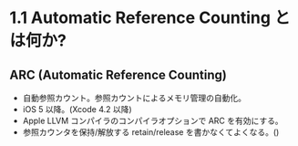 
1.1 Automatic Reference Counting とは何か? 
========================================
## ARC (Automatic Reference Counting)
- 自動参照カウント。参照カウントによるメモリ管理の自動化。
- iOS 5 以降。(Xcode 4.2 以降)
- Apple LLVM コンパイラのコンパイラオプションで ARC を有効にする。
- 参照カウンタを保持/解放する retain/release を書かなくてよくなる。()
